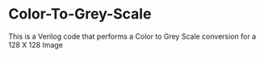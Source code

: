 # Color-To-Grey-Scale
This is a Verilog code that performs a Color to Grey Scale conversion for a 128 X 128 Image
